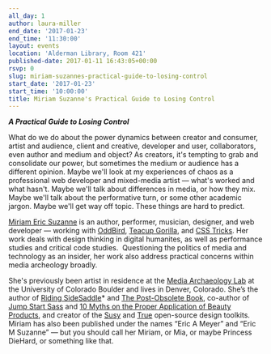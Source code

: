 ```yaml
---
all_day: 1
author: laura-miller
end_date: '2017-01-23'
end_time: '11:30:00'
layout: events
location: 'Alderman Library, Room 421'
published-date: 2017-01-11 16:43:05+00:00
rsvp: 0
slug: miriam-suzannes-practical-guide-to-losing-control
start_date: '2017-01-23'
start_time: '10:00:00'
title: Miriam Suzanne's Practical Guide to Losing Control
---
```


_**A Practical Guide to Losing Control**_

What do we do about the power dynamics between creator and consumer, artist and audience, client and creative, developer and user, collaborators, even author and medium and object? As creators, it's tempting to grab and consolidate our power, but sometimes the medium or audience has a different opinion. Maybe we'll look at my experiences of chaos as a professional web developer and mixed-media artist — what's worked and what hasn't. Maybe we'll talk about differences in media, or how they mix. Maybe we'll talk about the performative turn, or some other academic jargon. Maybe we'll get way off topic. These things are hard to predict.

[Miriam Eric Suzanne](http://www.miriamsuzanne.com/) is an author, performer, musician, designer, and web developer — working with [OddBird](http://oddbird.net/), [Teacup Gorilla](http://www.teacupgorilla.com/), and [CSS Tricks](https://css-tricks.com/). Her work deals with design thinking in digital humanites, as well as performance studies and critical code studies.  Questioning the politics of media and technology as an insider, her work also address practical concerns within media archeology broadly.

She's previously been artist in residence at the [Media Archaeology Lab](http://mediaarchaeologylab.com) at the University of Colorado Boulder and lives in Denver, Colorado. She’s the author of [Riding SideSaddle](http://ridingsidesaddle.com/)* and [The Post-Obsolete Book](http://www.post-obsolete.com/), co-author of [Jump Start Sass](https://www.sitepoint.com/premium/books/jump-start-sass) and [10 Myths on the Proper Application of Beauty Products](https://www.oddbooksapp.com/book/10-myths), and creator of the [Susy](http://susy.oddbird.net/) and [True](http://oddbird.net/true) open-source design toolkits. Miriam has also been published under the names “Eric A Meyer” and “Eric M Suzanne” — but you should call her Miriam, or Mia, or maybe Princess DieHard, or something like that.


